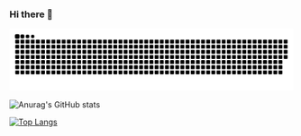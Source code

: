 ### Hi there 👋
![Snake animation](https://github.com/mjaeger293/mjaeger293/blob/output/github-contribution-grid-snake.svg)

![Anurag's GitHub stats](https://github-readme-stats.vercel.app/api?username=mjaeger293&count_private=true)

[![Top Langs](https://github-readme-stats.vercel.app/api/top-langs/?username=mjaeger293)](https://github.com/anuraghazra/github-readme-stats)

<!--
**mjaeger293/mjaeger293** is a ✨ _special_ ✨ repository because its `README.md` (this file) appears on your GitHub profile.

Here are some ideas to get you started:

- 🔭 I’m currently working on ...
- 🌱 I’m currently learning ...
- 👯 I’m looking to collaborate on ...
- 🤔 I’m looking for help with ...
- 💬 Ask me about ...
- 📫 How to reach me: ...
- 😄 Pronouns: ...
- ⚡ Fun fact: ...
-->

